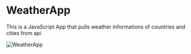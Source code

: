 # WeatherApp
 This is a JavaScript App that pulls weather informations of countries and cities from api
 
 ![WeatherApp](https://github.com/zahidedusgun/WeatherApp/assets/98893927/23c3aad1-6160-4a50-8c7c-e5b6c5155bb1)


